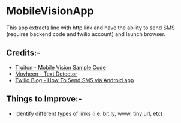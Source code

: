 # MobileVisionApp
This app extracts line with http link and have the ability to send SMS (requires backend code and twilio account) and launch browser.

## Credits:-
-  [Truiton - Mobile Vision Sample Code](https://github.com/Truiton/MobileVisionAPI/tree/master/OCRSample)
-  [Moyheen - Text Detector](https://github.com/moyheen/text-detector)
-  [Twilio Blog - How To Send SMS via Android app](https://www.twilio.com/blog/2016/05/how-to-send-an-sms-from-android.html)

## Things to Improve:-
-  Identify different types of links (i.e. bit.ly, www, tiny url, etc)
